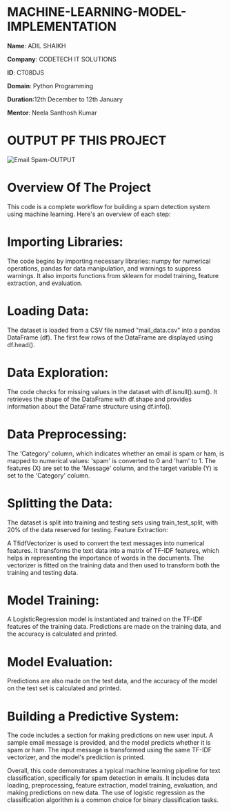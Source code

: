 # MACHINE-LEARNING-MODEL-IMPLEMENTATION

**Name**: ADIL SHAIKH

**Company**: CODETECH IT SOLUTIONS

**ID**: CT08DJS

**Domain**: Python Programming

**Duration**:12th December to 12th January

**Mentor**: Neela Santhosh Kumar

# OUTPUT PF THIS PROJECT
![Email Spam-OUTPUT](https://github.com/user-attachments/assets/dc780c9b-fd8f-485c-b018-e1da943a8d60)

# Overview Of The Project

This code is a complete workflow for building a spam detection system using machine learning.
Here's an overview of each step:

# Importing Libraries:

The code begins by importing necessary libraries: numpy for numerical operations, pandas for data manipulation, and warnings to suppress warnings.
It also imports functions from sklearn for model training, feature extraction, and evaluation.

# Loading Data:

The dataset is loaded from a CSV file named "mail_data.csv" into a pandas DataFrame (df).
The first few rows of the DataFrame are displayed using df.head().

# Data Exploration:

The code checks for missing values in the dataset with df.isnull().sum().
It retrieves the shape of the DataFrame with df.shape and provides information about the DataFrame structure using df.info().

# Data Preprocessing:

The 'Category' column, which indicates whether an email is spam or ham, is mapped to numerical values: 'spam' is converted to 0 and 'ham' to 1.
The features (X) are set to the 'Message' column, and the target variable (Y) is set to the 'Category' column.

# Splitting the Data:

The dataset is split into training and testing sets using train_test_split, with 20% of the data reserved for testing.
Feature Extraction:

A TfidfVectorizer is used to convert the text messages into numerical features. 
It transforms the text data into a matrix of TF-IDF features, which helps in representing the importance of words in the documents.
The vectorizer is fitted on the training data and then used to transform both the training and testing data.

# Model Training:

A LogisticRegression model is instantiated and trained on the TF-IDF features of the training data.
Predictions are made on the training data, and the accuracy is calculated and printed.

# Model Evaluation:

Predictions are also made on the test data, and the accuracy of the model on the test set is calculated and printed.

# Building a Predictive System:

The code includes a section for making predictions on new user input. A sample email message is provided, and the model predicts whether it is spam or ham.
The input message is transformed using the same TF-IDF vectorizer, and the model's prediction is printed.

Overall, this code demonstrates a typical machine learning pipeline for text classification, specifically for spam detection in emails. 
It includes data loading, preprocessing, feature extraction, model training, evaluation, and making predictions on new data.
The use of logistic regression as the classification algorithm is a common choice for binary classification tasks.
